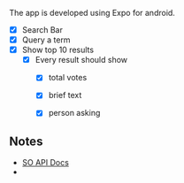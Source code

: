The app is developed using Expo for android. 

- [X] Search Bar
- [X] Query a term
- [X] Show top 10 results
  - [X] Every result should show 
    - [X] total votes
    - [X] brief text
    - [X] person asking


## Notes

- [SO API Docs](https://api.stackexchange.com/docs)
- 
